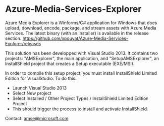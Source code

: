 Azure-Media-Services-Explorer
=============================

Azure Media Explorer is a Winforms/C# application for Windows that does upload, download, encode, package, and stream assets with Azure Media Services.
The latest binary (with an installer) is available in the release section. https://github.com/xpouyat/Azure-Media-Services-Explorer/releases

This solution has been developped with Visual Studio 2013. It contains two projects: "AMSExplorer", the main application, and "SetupAMSExplorer", an InstallShield project that creates a Setup executable (EXE/MSI).

In order to compile this setup project, you must install InstallShield Limited Edition for VisualStudio. To do this:
- Launch Visual Studio 2013
- Select New project
- Select Installed / Other Project Types / InstallShield Limited Edition Project
- This should trigger the process to install and activate InstallShield.

Contact: amse@microsoft.com
